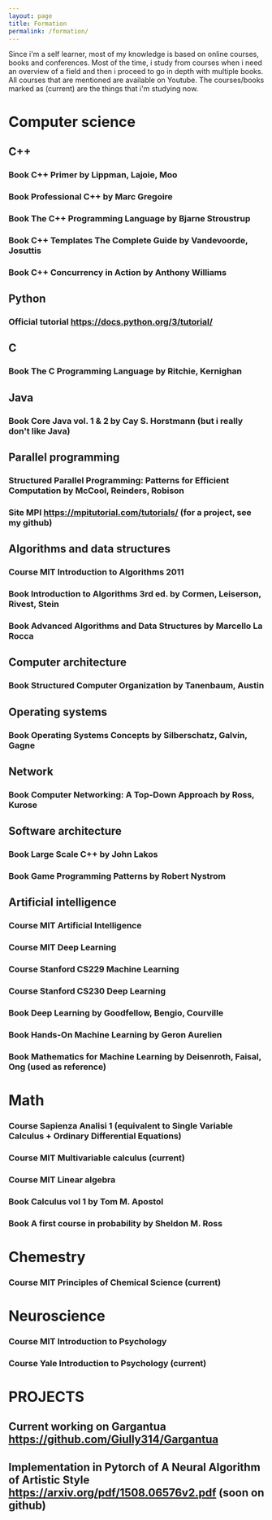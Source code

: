 ```yaml
---
layout: page
title: Formation
permalink: /formation/
---
```


Since i'm a self learner, most of my knowledge is based on online courses, books and conferences.
Most of the time, i study from courses when i need an overview of a field and then i proceed to go in depth with multiple books.
All courses that are mentioned are available on Youtube. 
The courses/books marked as (current) are the things that i'm studying now.



# Computer science
## C++
### Book C++ Primer by Lippman, Lajoie, Moo 
### Book Professional C++ by Marc Gregoire
### Book The C++ Programming Language by Bjarne Stroustrup
### Book C++ Templates The Complete Guide by Vandevoorde, Josuttis
### Book C++ Concurrency in Action by Anthony Williams

## Python
### Official tutorial https://docs.python.org/3/tutorial/

## C
### Book The C Programming Language by Ritchie, Kernighan

## Java
### Book Core Java vol. 1 & 2 by Cay S. Horstmann (but i really don't like Java)

## Parallel programming
### Structured Parallel Programming: Patterns for Efficient Computation by McCool, Reinders, Robison
### Site MPI https://mpitutorial.com/tutorials/ (for a project, see my github)

## Algorithms and data structures
### Course MIT Introduction to Algorithms 2011
### Book Introduction to Algorithms 3rd ed. by Cormen, Leiserson, Rivest, Stein
### Book Advanced Algorithms and Data Structures by Marcello  La Rocca

## Computer architecture
### Book Structured Computer Organization by Tanenbaum, Austin

## Operating systems
### Book Operating Systems Concepts by Silberschatz, Galvin, Gagne

## Network
### Book Computer Networking: A Top-Down Approach by Ross, Kurose

## Software architecture
### Book Large Scale C++ by John Lakos
### Book Game Programming Patterns by Robert Nystrom

## Artificial intelligence
### Course MIT Artificial Intelligence
### Course MIT Deep Learning
### Course Stanford CS229 Machine Learning
### Course Stanford CS230 Deep Learning 
### Book Deep Learning by Goodfellow, Bengio, Courville
### Book Hands-On Machine Learning by Geron Aurelien
### Book Mathematics for Machine Learning by Deisenroth, Faisal, Ong (used as reference)  


# Math
### Course Sapienza Analisi 1 (equivalent to Single Variable Calculus + Ordinary Differential Equations)
### Course MIT Multivariable calculus (current)
### Course MIT Linear algebra
### Book Calculus vol 1 by Tom M. Apostol
### Book A first course in probability by Sheldon M. Ross  


# Chemestry
### Course MIT Principles of Chemical Science (current)  


# Neuroscience
### Course MIT Introduction to Psychology
### Course Yale Introduction to Psychology (current)  


# PROJECTS
## Current working on Gargantua https://github.com/Giully314/Gargantua

## Implementation in Pytorch of A Neural Algorithm of Artistic Style https://arxiv.org/pdf/1508.06576v2.pdf (soon on github)
